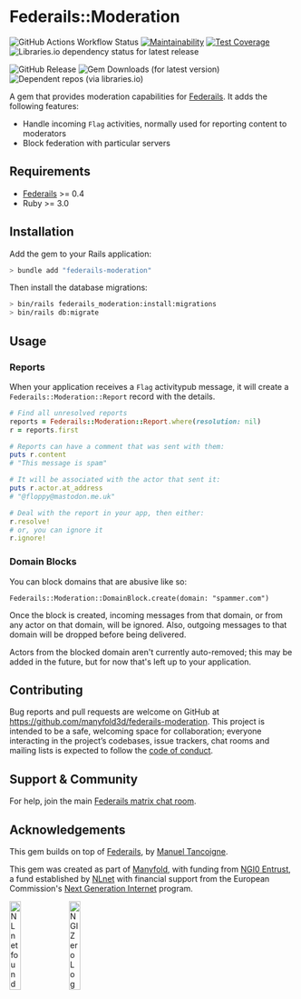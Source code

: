 # Federails::Moderation


![GitHub Actions Workflow Status](https://img.shields.io/github/actions/workflow/status/manyfold3d/federails-moderation/ci.yml)
[![Maintainability](https://api.codeclimate.com/v1/badges/19eb4dd4705afea275fa/maintainability)](https://codeclimate.com/github/manyfold3d/federails-moderation/maintainability)
[![Test Coverage](https://api.codeclimate.com/v1/badges/19eb4dd4705afea275fa/test_coverage)](https://codeclimate.com/github/manyfold3d/federails-moderation/test_coverage)
![Libraries.io dependency status for latest release](https://img.shields.io/librariesio/release/rubygems/federails-moderation)

![GitHub Release](https://img.shields.io/github/v/release/manyfold3d/federails-moderation)
![Gem Downloads (for latest version)](https://img.shields.io/gem/dtv/federails-moderation)
![Dependent repos (via libraries.io)](https://img.shields.io/librariesio/dependent-repos/rubygems/federails-moderation)

A gem that provides moderation capabilities for [Federails](https://gitlab.com/experimentslabs/federails). It adds the following features:

* Handle incoming `Flag` activities, normally used for reporting content to moderators
* Block federation with particular servers

## Requirements

* [Federails](https://gitlab.com/experimentslabs/federails) >= 0.4
* Ruby >= 3.0

## Installation
Add the gem to your Rails application:

```bash
> bundle add "federails-moderation"
```

Then install the database migrations:

```bash
> bin/rails federails_moderation:install:migrations
> bin/rails db:migrate
```

## Usage

### Reports

When your application receives a `Flag` activitypub message, it will create a `Federails::Moderation::Report` record with the details.

```ruby
# Find all unresolved reports
reports = Federails::Moderation::Report.where(resolution: nil)
r = reports.first

# Reports can have a comment that was sent with them:
puts r.content
# "This message is spam"

# It will be associated with the actor that sent it:
puts r.actor.at_address
# "@floppy@mastodon.me.uk"

# Deal with the report in your app, then either:
r.resolve!
# or, you can ignore it
r.ignore!

```

### Domain Blocks

You can block domains that are abusive like so:

```
Federails::Moderation::DomainBlock.create(domain: "spammer.com")
```

Once the block is created, incoming messages from that domain, or from any actor on that domain, will be ignored. Also, outgoing messages to that domain will be dropped before being delivered.

Actors from the blocked domain aren't currently auto-removed; this may be added in the future, but for now that's left up to your application.

## Contributing

Bug reports and pull requests are welcome on GitHub at https://github.com/manyfold3d/federails-moderation. This project is intended to be a safe, welcoming space for collaboration; everyone interacting in the project’s codebases, issue trackers, chat rooms and mailing lists is expected to follow the [code of conduct](https://github.com/manyfold3d/federails-moderation/blob/master/CODE_OF_CONDUCT.md).

## Support & Community

For help, join the main [Federails matrix chat room](https://matrix.to/#/#federails:matrix.org).

## Acknowledgements

This gem builds on top of [Federails](https://gitlab.com/experimentslabs/federails), by [Manuel Tancoigne](https://gitlab.com/mtancoigne).

This gem was created as part of [Manyfold](https://manyfold.app), with funding from [NGI0 Entrust](https://nlnet.nl/entrust), a fund established by [NLnet](https://nlnet.nl) with financial support from the European Commission's [Next Generation Internet](https://ngi.eu) program.

[<img src="https://nlnet.nl/logo/banner.png" alt="NLnet foundation logo" width="20%" />](https://nlnet.nl)
[<img src="https://nlnet.nl/image/logos/NGI0_tag.svg" alt="NGI Zero Logo" width="20%" />](https://nlnet.nl/entrust)
